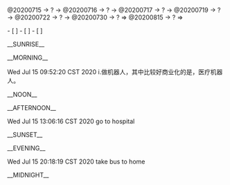 <link rel="stylesheet"  type="text/css" href="s-activity.css"/>
<p class="todo">@20200715 → ? → @20200716 → ? → @20200717 → ? → @20200719 → ? → @20200722 → ? → @20200730 → ? ⇒ @20200815 → ? ⇒ </p>
- [ ]  
- [ ]  
- [ ]  

<p class="tb">__SUNRISE__</p>
<p class="tb">__MORNING__</p>
<p class="ac">Wed Jul 15 09:52:20 CST 2020 i.做机器人，其中比较好商业化的是，医疗机器人。</p>
<p class="tb">__NOON__</p>
<p class="tb">__AFTERNOON__</p>
<p class="ac">Wed Jul 15 13:06:16 CST 2020 go to hospital</p>
<p class="tb">__SUNSET__</p>
<p class="tb">__EVENING__</p>
<p class="ac">Wed Jul 15 20:18:19 CST 2020 take bus to home</p>
<p class="tb">__MIDNIGHT__</p>
